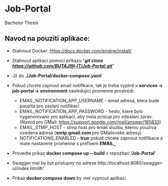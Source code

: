 # Job-Portal
Bachelor Thesis

Navod na pouziti aplikace:
-
- Stahnout Docker: https://docs.docker.com/engine/install/
- Stahnout aplikaci pomoci prikazu "***git clone https://github.com/BUTAJI9l-IT/Job-Portal.git***"
- Jit do **./Job-Portal/docker-compose.yaml**
- Pokud chcete zapnout email notifikace, tak je treba vyplnit v **services -> job-portal -> environment** nasledujici promenne prostredi:

  - EMAIL_NOTIFICATION_APP_USERNAME - email adresa, ktera bude pouzita pro zaslani notifikaci
  - EMAIL_NOTIFICATION_APP_PASSWORD - heslo, ktere bylo vygenorovano pro aplikaci, aby mela pristup pro odeslani zprav. (Navod pro GMail: https://support.google.com/mail/answer/185833)
  - EMAIL_STMP_HOST - stmp host pro email sluzbu, kterou pouziva uvedena adresa (**smtp.gmail.com** pro GMailovske adresy)
  - NOTIFICATIONS_ENABLED - **true** pokud chcete zapnout notifikace a mate nastavene promenne s prefixem **EMAIL_**
- Provedte prikaz **docker compose up --build** v repozitari **'Job-Portal'**
- Swagger mel by byt pristupny na adrese http://localhost:8080/swagger-ui/index.html#/
- Prikaz **docker compose down** by mel vypnout aplikaci

